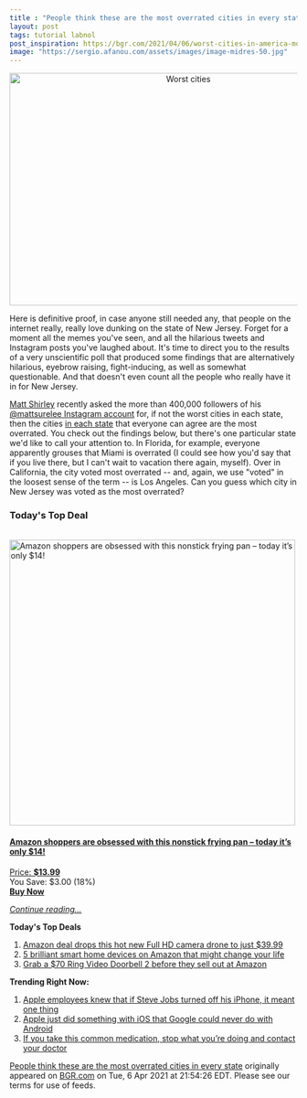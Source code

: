 ```yaml
---
title : "People think these are the most overrated cities in every state"
layout: post
tags: tutorial labnol
post_inspiration: https://bgr.com/2021/04/06/worst-cities-in-america-most-overrated-in-each-state/
image: "https://sergio.afanou.com/assets/images/image-midres-50.jpg"
---
```


<center><a href="https://bgr.com/2021/04/06/worst-cities-in-america-most-overrated-in-each-state/" class="bgr-rss-featured-image bgr-rss-test-class"><img loading="lazy" width="610" height="407" src="https://bgr.com/wp-content/uploads/2021/04/adobestock_79751396.jpg?quality=70&amp;strip=all&amp;w=610" class="attachment-feed_normal size-feed_normal wp-post-image" alt="Worst cities" loading="lazy" srcset="https://bgr.com/wp-content/uploads/2021/04/adobestock_79751396.jpg 1400w, https://bgr.com/wp-content/uploads/2021/04/adobestock_79751396.jpg?resize=150,100 150w, https://bgr.com/wp-content/uploads/2021/04/adobestock_79751396.jpg?resize=300,200 300w, https://bgr.com/wp-content/uploads/2021/04/adobestock_79751396.jpg?resize=768,512 768w, https://bgr.com/wp-content/uploads/2021/04/adobestock_79751396.jpg?resize=1024,682 1024w, https://bgr.com/wp-content/uploads/2021/04/adobestock_79751396.jpg?resize=610,407 610w, https://bgr.com/wp-content/uploads/2021/04/adobestock_79751396.jpg?resize=685,456 685w, https://bgr.com/wp-content/uploads/2021/04/adobestock_79751396.jpg?resize=664,443 664w, https://bgr.com/wp-content/uploads/2021/04/adobestock_79751396.jpg?resize=252,168 252w, https://bgr.com/wp-content/uploads/2021/04/adobestock_79751396.jpg?resize=1200,800 1200w, https://bgr.com/wp-content/uploads/2021/04/adobestock_79751396.jpg?resize=782,521 782w, https://bgr.com/wp-content/uploads/2021/04/adobestock_79751396.jpg?resize=827,551 827w, https://bgr.com/wp-content/uploads/2021/04/adobestock_79751396.jpg?resize=870,580 870w, https://bgr.com/wp-content/uploads/2021/04/adobestock_79751396.jpg?resize=191,127 191w, https://bgr.com/wp-content/uploads/2021/04/adobestock_79751396.jpg?resize=166,110 166w, https://bgr.com/wp-content/uploads/2021/04/adobestock_79751396.jpg?resize=800,533 800w, https://bgr.com/wp-content/uploads/2021/04/adobestock_79751396.jpg?resize=220,147 220w" sizes="(max-width: 610px) 100vw, 610px" title="Worst cities" /></a></center><p>Here is definitive proof, in case anyone still needed any, that people on the internet really, really love dunking on the state of New Jersey. Forget for a moment all the memes you've seen, and all the hilarious tweets and Instagram posts you've laughed about. It's time to direct you to the results of a very unscientific poll that produced some findings that are alternatively hilarious, eyebrow raising, fight-inducing, as well as somewhat questionable. And that doesn't even count all the people who really have it in for New Jersey.</p>
<p><a href="https://www.businessinsider.com/matt-shirley-creates-a-fun-and-relatable-chart-every-day-2020-2">Matt Shirley</a> recently asked the more than 400,000 followers of his <a href="https://www.instagram.com/mattsurelee/?hl=en">@mattsurelee Instagram account</a> for, if not the worst cities in each state, then the cities <a href="https://bgr.com/2021/02/23/state-rankings-most-livable-states/">in each state</a> that everyone can agree are the most overrated. You check out the findings below, but there's one particular state we'd like to call your attention to. In Florida, for example, everyone apparently grouses that Miami is overrated (I could see how you'd say that if you live there, but I can't wait to vacation there again, myself). Over in California, the city voted most overrated -- and, again, we use "voted" in the loosest sense of the term -- is Los Angeles. Can you guess which city in New Jersey was voted as the most overrated?</p>
<h3>Today's Top Deal</h3>
<p><a href="https://www.amazon.com/Carote-Stone-Derived-Non-Stick-Switzerland-Including/dp/B0732NXYNS?tag=b0c55topdeals-20"><br><img height="500px" width="500px" src="https://m.media-amazon.com/images/I/41WpDGJAThL.jpg" alt="Amazon shoppers are obsessed with this nonstick frying pan &ndash; today it&rsquo;s only $14!"><br></a></p>
<h4><a href="https://www.amazon.com/Carote-Stone-Derived-Non-Stick-Switzerland-Including/dp/B0732NXYNS?tag=b0c55rss-20">Amazon shoppers are obsessed with this nonstick frying pan &ndash; today it&rsquo;s only $14!</a></h4>
<p><a href="https://www.amazon.com/Carote-Stone-Derived-Non-Stick-Switzerland-Including/dp/B0732NXYNS?tag=b0c55rss-20">Price: <strong>$13.99</strong></a><br><span>You Save: $3.00 (18%)</span><br><strong><a href="https://www.amazon.com/Carote-Stone-Derived-Non-Stick-Switzerland-Including/dp/B0732NXYNS?tag=b0c55rss-20">Buy Now</a></strong></p>
<p><a href="https://bgr.com/2021/04/06/worst-cities-in-america-most-overrated-in-each-state/" class="more-link"><em>Continue reading...</em></a></p>

<p><strong>Today's Top Deals</strong></p>
<ol>
<li><a href="https://bgr.com/2021/04/06/amazon-best-drone-deals-under-50-april-2021/?utm_source=rss&#038;utm_campaign=topdeals">Amazon deal drops this hot new Full HD camera drone to just $39.99</a></li>
<li><a href="https://bgr.com/2021/04/06/best-smart-home-devices-2021-april-edition/?utm_source=rss&#038;utm_campaign=topdeals">5 brilliant smart home devices on Amazon that might change your life</a></li>
<li><a href="https://bgr.com/2021/04/05/grab-a-70-ring-video-doorbell-2-before-they-sell-out-at-amazon/?utm_source=rss&#038;utm_campaign=topdeals">Grab a $70 Ring Video Doorbell 2 before they sell out at Amazon</a></li>
</ol>

<p><strong>Trending Right Now:</strong></p>
<ol>
<li><a href="https://bgr.com/2021/04/06/steve-jobs-turned-off-iphone-to-visit-jony-ive-apple-design-department/">Apple employees knew that if Steve Jobs turned off his iPhone, it meant one thing</a></li>
<li><a href="https://bgr.com/2021/04/06/ios-14-adoption-rate-iphone-ipad-ipados-14/">Apple just did something with iOS that Google could never do with Android</a></li>
<li><a href="https://bgr.com/2021/04/06/medication-recall-adhd-fda/">If you take this common medication, stop what you’re doing and contact your doctor</a></li>
</ol>
<p><a href="https://bgr.com/2021/04/06/worst-cities-in-america-most-overrated-in-each-state/">People think these are the most overrated cities in every state</a> originally appeared on <a href="http://bgr.com">BGR.com</a> on Tue, 6 Apr 2021 at 21:54:26 EDT. Please see our terms for use of feeds.</p>